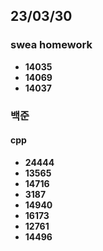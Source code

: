 ## 23/03/30

### swea homework

- **14035**
- **14069**
- **14037**

### 백준

#### cpp

- **24444**
- **13565**
- **14716**  
- **3187**
- **14940**
- **16173**
- **12761**
- **14496**